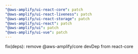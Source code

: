 ```yaml
---
"@aws-amplify/ui-react-core": patch
"@aws-amplify/ui-react-liveness": patch
"@aws-amplify/ui-react-storage": patch
"@aws-amplify/ui-react": patch
"@aws-amplify/ui": patch
"@aws-amplify/ui-vue": patch
---
```


fix(deps): remove @aws-amplify/core devDep from react-core
